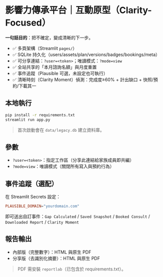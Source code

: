 
# 影響力傳承平台｜互動原型（Clarity-Focused）

**一句話目的**：把不確定，變成清晰的下一步。

- ✅ 多頁架構（Streamlit `pages/`）
- ✅ SQLite 持久化（users/assets/plan/versions/badges/bookings/meta）
- ✅ 可分享連結：`?user=<token>`；唯讀模式：`?mode=view`
- ✅ 全站共享的「本月諮詢名額」與月度重置
- ✅ 事件追蹤（Plausible 可選，未設定也可執行）
- ✅ 清晰時刻（Clarity Moment）偵測：完成度≥60% + 計出缺口 + 快照/預約/下載其一

## 本地執行
```bash
pip install -r requirements.txt
streamlit run app.py
```
> 首次啟動會在 `data/legacy.db` 建立資料庫。

## 參數
- `?user=<token>`：指定工作區（分享此連結給家族成員即共編）
- `?mode=view`：唯讀模式（關閉所有寫入與預約行為）

## 事件追蹤（選配）
在 Streamlit Secrets 設定：
```toml
PLAUSIBLE_DOMAIN="yourdomain.com"
```
即可送出自訂事件：`Gap Calculated` / `Saved Snapshot` / `Booked Consult` / `Downloaded Report` / `Clarity Moment`


## 報告輸出
- 內部版（完整數字）：HTML 與原生 PDF
- 分享版（去識別化摘要）：HTML 與原生 PDF
> PDF 需安裝 `reportlab`（已包含於 requirements.txt）。
